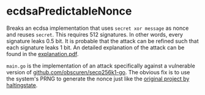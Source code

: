 # ecdsaPredictableNonce
Breaks an ecdsa implementation that uses `secret xor message` as nonce and reuses `secret`. This requires 512 signatures.
In other words, every signature leaks 0.5 bit. It is probable that the attack can be refined such that each signature
leaks 1 bit.
An detailed explanation of the attack can be found in the
[explanation.pdf](https://github.com/jonasnick/ecdsaPredictableNonce/raw/master/explanation/explanation.pdf).

`main.go` is the implementation of an attack specifically against a vulnerable version of [github.com/obscuren/secp256k1-go](https://github.com/obscuren/secp256k1-go).
The obvious fix is to use the system's PRNG to generate the nonce just like the [original project by haltingstate](https://github.com/haltingstate/secp256k1-go).

